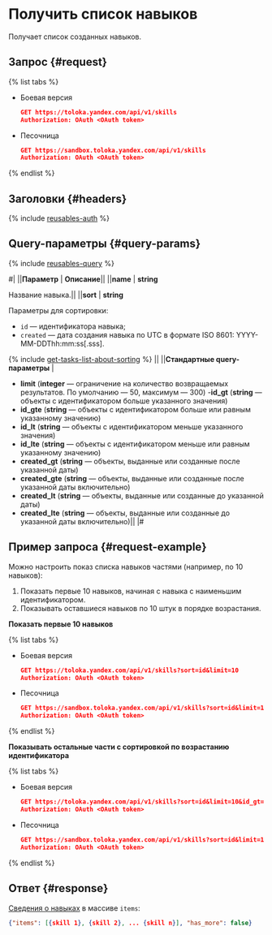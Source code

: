 # Получить список навыков

Получает список созданных навыков.

## Запрос {#request}

{% list tabs %}

- Боевая версия

  ```json
  GET https://toloka.yandex.com/api/v1/skills
  Authorization: OAuth <OAuth token>
  ```

- Песочница

  ```json
  GET https://sandbox.toloka.yandex.com/api/v1/skills
  Authorization: OAuth <OAuth token>
  ```

{% endlist %}

## Заголовки {#headers}

{% include [reusables-auth](../_includes/reusables/id-reusables/auth.md) %}


## Query-параметры {#query-params}

{% include [reusables-query](../_includes/reusables/id-reusables/query.md) %}


#|
||**Параметр** | **Описание**||
||**name** | **string**

Название навыка.||
||**sort** | **string**

Параметры для сортировки:
- `id` — идентификатора навыка;
- `created` — дата создания навыка по UTC в формате ISO 8601: YYYY-MM-DDThh:mm:ss[.sss].

{% include [get-tasks-list-about-sorting](../_includes/concepts/get-tasks-list/id-get-tasks-list/about-sorting.md) %}
||
||**Стандартные query-параметры** |
- **limit** (**integer** — ограничение на количество возвращаемых результатов. По умолчанию — 50, максимум — 300)
-**id_gt** (**string** — объекты с идентификатором больше указанного значения)
- **id_gte** (**string** — объекты с идентификатором больше или равным указанному значению)
- **id_lt** (**string** — объекты с идентификатором меньше указанного значения)
- **id_lte** (**string** — объекты с идентификатором меньше или равным указанному значению)
- **created_gt** (**string** — объекты, выданные или созданные после указанной даты)
- **created_gte** (**string** — объекты, выданные или созданные после указанной даты включительно)
- **created_lt** (**string** — объекты, выданные или созданные до указанной даты)
- **created_lte** (**string** — объекты, выданные или созданные до указанной даты включительно)||
|#

## Пример запроса {#request-example}

Можно настроить показ списка навыков частями (например, по 10 навыков): 
1. Показать первые 10 навыков, начиная с навыка с наименьшим идентификатором.
1. Показывать оставшиеся навыков по 10 штук в порядке возрастания.

**Показать первые 10 навыков**

{% list tabs %}

- Боевая версия

  ```json
  GET https://toloka.yandex.com/api/v1/skills?sort=id&limit=10
  Authorization: OAuth <OAuth token>
  ```

- Песочница

  ```json
  GET https://sandbox.toloka.yandex.com/api/v1/skills?sort=id&limit=10
  Authorization: OAuth <OAuth token>
  ```

{% endlist %}

**Показывать остальные части с сортировкой по возрастанию идентификатора**

{% list tabs %}

- Боевая версия

  ```json
  GET https://toloka.yandex.com/api/v1/skills?sort=id&limit=10&id_gt=<ID of the last skill from the previous response>
  Authorization: OAuth <OAuth token>
  ```

- Песочница

  ```json
  GET https://sandbox.toloka.yandex.com/api/v1/skills?sort=id&limit=10&id_gt=<ID of the last skill from the previous response>
  Authorization: OAuth <OAuth token>
  ```

{% endlist %}

## Ответ {#response}

[Сведения о навыках](get-skill.md) в массиве `items`:

```json
{"items": [{skill 1}, {skill 2}, ... {skill n}], "has_more": false}
```

